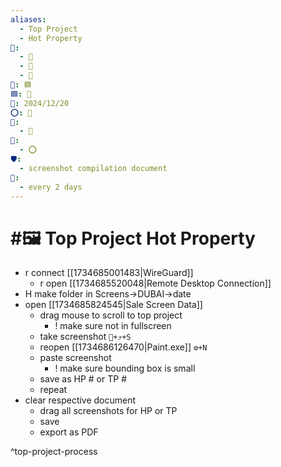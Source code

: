 ```yaml
---
aliases:
  - Top Project
  - Hot Property
📁:
  - 💼
  - 🏁
  - 📝
💼: 🟦
🟦: 👤
📅: 2024/12/20
⭕: 🔀
🏁:
  - 📝
🔀:
  - ⭕
🛡️:
  - screenshot compilation document
📝:
  - every 2 days
---
```

# #🖼️ Top Project Hot Property

- r connect [[1734685001483|WireGuard]]
	- r open [[1734685520048|Remote Desktop Connection]]
- H make folder in Screens→DUBAI→date
- open [[1734685824545|Sale Screen Data]]
	- drag mouse to scroll to top project
		- ! make sure not in fullscreen
	- take screenshot `🔀+⤴️+S`
	- reopen [[1734686126470|Paint.exe]] `⚙️+N`
	- paste screenshot
		- ! make sure bounding box is small
	- save as HP # or TP #
	- repeat
- clear respective document
	- drag all screenshots for HP or TP
	- save
	- export as PDF

^top-project-process